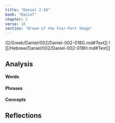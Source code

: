 ```yaml
---
title: "Daniel 2:18"
book: "Daniel"
chapter: 2
verse: 18
section: "Dream of the Four-Part Image"
---
```

![[/Greek/Daniel/002/Daniel-002-018G.md#Text]]
![[/Hebrew/Daniel/002/Daniel-002-018H.md#Text]]

## Analysis

#### Words

#### Phrases

#### Concepts

## Reflections
